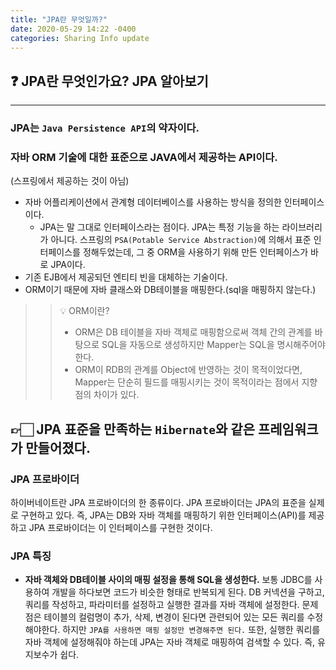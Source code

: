 ```yaml
---
title: "JPA란 무엇일까?"
date: 2020-05-29 14:22 -0400
categories: Sharing Info update
---
```


## ❓ JPA란 무엇인가요? JPA 알아보기

---

### JPA는 ```Java Persistence API```의 약자이다. 
### 자바 ORM 기술에 대한 표준으로 JAVA에서 제공하는 API이다.
(스프링에서 제공하는 것이 아님)

- 자바 어플리케이션에서 관계형 데이터베이스를 사용하는 방식을 정의한 인터페이스이다.
  - JPA는 말 그대로 인터페이스라는 점이다. JPA는 특정 기능을 하는 라이브러리가 아니다. 
  스프링의 ```PSA(Potable Service Abstraction)```에 의해서 표준 인터페이스를 정해두었는데, 
  그 중 ORM을 사용하기 위해 만든 인터페이스가 바로 JPA이다.
- 기존 EJB에서 제공되던 엔티티 빈을 대체하는 기술이다. 
- ORM이기 때문에 자바 클래스와 DB테이블을 매핑한다.(sql을 매핑하지 않는다.)

>> 💡 ORM이란?
>> - ORM은 DB 테이블을 자바 객체로 매핑함으로써 객체 간의 관계를 바탕으로 SQL을 자동으로 생성하지만 
Mapper는 SQL을 명시해주어야 한다.
>> - ORM이 RDB의 관계를 Object에 반영하는 것이 목적이었다면, Mapper는 단순히 필드를 매핑시키는 것이 
목적이라는 점에서 지향점의 차이가 있다.

## 👉🏻 JPA 표준을 만족하는 ```Hibernate```와 같은 프레임워크가 만들어졌다. 

### JPA 프로바이더 
하이버네이트란 JPA 프로바이더의 한 종류이다. JPA 프로바이더는 JPA의 표준을 실제로 구현하고 있다. 
즉, JPA는 DB와 자바 객체를 매핑하기 위한 인터페이스(API)를 제공하고 JPA 프로바이더는 이 인터페이스를 구현한 것이다.

### JPA 특징 
- **자바 객체와 DB테이블 사이의 매핑 설정을 통해 SQL을 생성한다.**
보통 JDBC를 사용하여 개발을 하다보면 코드가 비슷한 형태로 반복되게 된다.
DB 커넥션을 구하고, 쿼리를 작성하고, 파라미터를 설정하고 실행한 결과를 자바 객체에 설정한다. 
문제점은 테이블의 컬럼명이 추가, 삭제, 변경이 된다면 관련되어 있는 모든 쿼리를 수정해야한다. 
하지만 ```JPA를 사용하면 매핑 설정만 변경해주면 된다.``` 또한, 실행한 쿼리를 자바 객체에 설정해줘야 하는데 
JPA는 자바 객체로 매핑하여 검색할 수 있다. 즉, 유지보수가 쉽다. 
